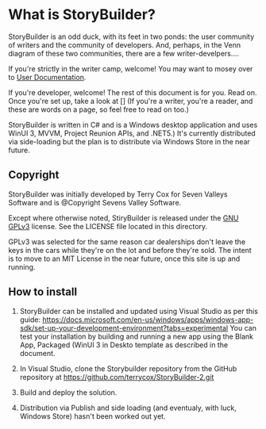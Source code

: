# What is StoryBuilder?StoryBuilder is an odd duck, with its feet in two ponds: the user community of writersand the community of developers. And, perhaps, in the Venn diagram of these two communities,there are a few writer-develpers....If you're strictly in the writer camp, welcome! You may want to mosey over to [User Documentation][2].If you're developer, welcome! The rest of this document is for you. Read on. Once you'reset up, take a look at [] (If you're a writer, you'rea reader, and these are words on a page, so feel free to read on too.)StoryBuilder is written in C# and is a Windows desktop application and uses WinUI 3, MVVM, Project Reunion APIs, and .NET5.) It's currently distributed via side-loading but the planis to distribute via Windows Store in the near future.Copyright---------StoryBuilder was initially developed by Terry Cox for Seven Valleys Software andis @Copyright Sevens Valley Software.Except where otherwise noted, StiryBuilder is released under the [GNU GPLv3][1] license.See the LICENSE file located in this directory.GPLv3 was selected for the same reason car dealerships don't leave the keys in the cars while they're on the lot and before they're sold. The intent is to move to an MIT License in the near future, once this site is up and running.How to install---------------1. StoryBuilder can be installed and updated using Visual Studio as per this guide:https://docs.microsoft.com/en-us/windows/apps/windows-app-sdk/set-up-your-development-environment?tabs=experimentalYou can test your installation by building and running a new app using the Blank App, Packaged (WinUI 3 in Desktotemplate as described in the document.2. In Visual Studio, clone the Storybuilder repository from the GitHub repository at https://github.com/terrycox/StoryBuilder-2.git3. Build and deploy the solution.4. Distribution via Publish and side loading (and eventualy, with luck, Windows Store) hasn't been worked out yet.[1]:https://choosealicense.com/licenses/gpl-3.0/[2]:http://https://github.com/terrycox/StoryBuilder-2/tree/master/docs/USERNOTES.md